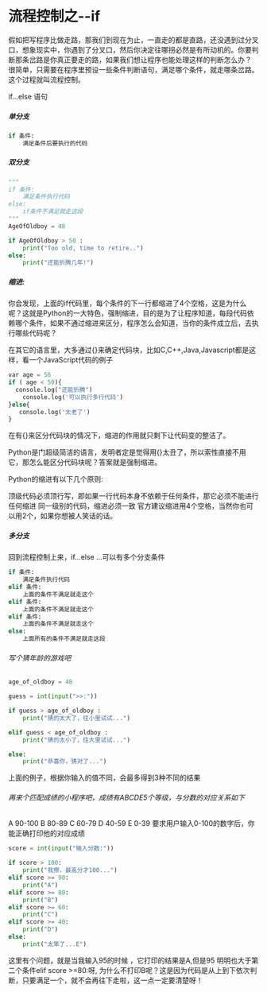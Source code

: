 流程控制之--if
======

假如把写程序比做走路，那我们到现在为止，一直走的都是直路，还没遇到过分叉口，想象现实中，你遇到了分叉口，然后你决定往哪拐必然是有所动机的。你要判断那条岔路是你真正要走的路，如果我们想让程序也能处理这样的判断怎么办？ 很简单，只需要在程序里预设一些条件判断语句，满足哪个条件，就走哪条岔路。这个过程就叫流程控制。

if...else 语句

##### 单分支

```python
if 条件:
    满足条件后要执行的代码
```

##### 双分支

```python
"""
if 条件:
    满足条件执行代码
else:
    if条件不满足就走这段
"""
AgeOfOldboy = 48

if AgeOfOldboy > 50 :
    print("Too old, time to retire..")
else:
    print("还能折腾几年!")
```

##### 缩进: 

你会发现，上面的if代码里，每个条件的下一行都缩进了4个空格，这是为什么呢？这就是Python的一大特色，强制缩进，目的是为了让程序知道，每段代码依赖哪个条件，如果不通过缩进来区分，程序怎么会知道，当你的条件成立后，去执行哪些代码呢？

在其它的语言里，大多通过{}来确定代码块，比如C,C++,Java,Javascript都是这样，看一个JavaScript代码的例子

```python
var age = 56
if ( age < 50){
  console.log("还能折腾")
    console.log('可以执行多行代码')
}else{
   console.log('太老了')
}
```

在有{}来区分代码块的情况下，缩进的作用就只剩下让代码变的整洁了。

Python是门超级简洁的语言，发明者定是觉得用{}太丑了，所以索性直接不用它，那怎么能区分代码块呢？答案就是强制缩进。

Python的缩进有以下几个原则:

顶级代码必须顶行写，即如果一行代码本身不依赖于任何条件，那它必须不能进行任何缩进
同一级别的代码，缩进必须一致
官方建议缩进用4个空格，当然你也可以用2个，如果你想被人笑话的话。

##### 多分支

回到流程控制上来，if...else ...可以有多个分支条件

```python
if 条件:
    满足条件执行代码
elif 条件:
    上面的条件不满足就走这个
elif 条件:
    上面的条件不满足就走这个
elif 条件:
    上面的条件不满足就走这个    
else:
    上面所有的条件不满足就走这段
```

###### 写个猜年龄的游戏吧

```python
age_of_oldboy = 48

guess = int(input(">>:"))

if guess > age_of_oldboy :
    print("猜的太大了，往小里试试...")

elif guess < age_of_oldboy :
    print("猜的太小了，往大里试试...")

else:
    print("恭喜你，猜对了...")
```

上面的例子，根据你输入的值不同，会最多得到3种不同的结果

###### 再来个匹配成绩的小程序吧，成绩有ABCDE5个等级，与分数的对应关系如下

A    90-100
B    80-89
C    60-79
D    40-59
E    0-39
要求用户输入0-100的数字后，你能正确打印他的对应成绩

```python
score = int(input("输入分数:"))

if score > 100:
    print("我擦，最高分才100...")
elif score >= 90:
    print("A")
elif score >= 80:
    print("B")
elif score >= 60:
    print("C")
elif score >= 40:
    print("D")
else:
    print("太笨了...E")
```

这里有个问题，就是当我输入95的时候 ，它打印的结果是A,但是95 明明也大于第二个条件elif score >=80:呀, 为什么不打印B呢？这是因为代码是从上到下依次判断，只要满足一个，就不会再往下走啦，这一点一定要清楚呀！

